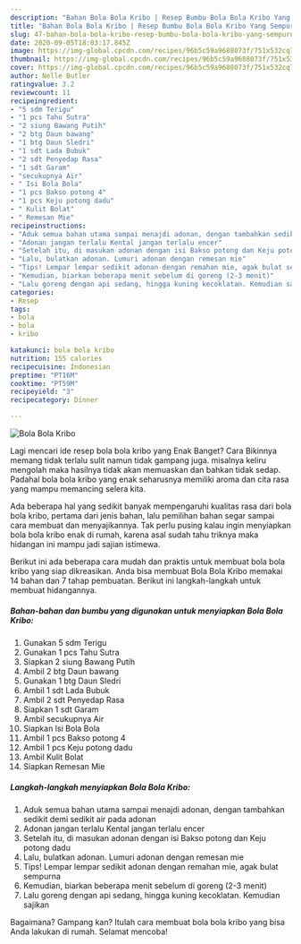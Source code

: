 ```yaml
---
description: "Bahan Bola Bola Kribo | Resep Bumbu Bola Bola Kribo Yang Sempurna"
title: "Bahan Bola Bola Kribo | Resep Bumbu Bola Bola Kribo Yang Sempurna"
slug: 47-bahan-bola-bola-kribo-resep-bumbu-bola-bola-kribo-yang-sempurna
date: 2020-09-05T18:03:17.845Z
image: https://img-global.cpcdn.com/recipes/96b5c59a9688073f/751x532cq70/bola-bola-kribo-foto-resep-utama.jpg
thumbnail: https://img-global.cpcdn.com/recipes/96b5c59a9688073f/751x532cq70/bola-bola-kribo-foto-resep-utama.jpg
cover: https://img-global.cpcdn.com/recipes/96b5c59a9688073f/751x532cq70/bola-bola-kribo-foto-resep-utama.jpg
author: Nelle Butler
ratingvalue: 3.2
reviewcount: 11
recipeingredient:
- "5 sdm Terigu"
- "1 pcs Tahu Sutra"
- "2 siung Bawang Putih"
- "2 btg Daun bawang"
- "1 btg Daun Sledri"
- "1 sdt Lada Bubuk"
- "2 sdt Penyedap Rasa"
- "1 sdt Garam"
- "secukupnya Air"
- " Isi Bola Bola"
- "1 pcs Bakso potong 4"
- "1 pcs Keju potong dadu"
- " Kulit Bolat"
- " Remesan Mie"
recipeinstructions:
- "Aduk semua bahan utama sampai menajdi adonan, dengan tambahkan sedikit demi sedikit air pada adonan"
- "Adonan jangan terlalu Kental jangan terlalu encer"
- "Setelah itu, di masukan adonan dengan isi Bakso potong dan Keju potong dadu"
- "Lalu, bulatkan adonan. Lumuri adonan dengan remesan mie"
- "Tips! Lempar lempar sedikit adonan dengan remahan mie, agak bulat sempurna"
- "Kemudian, biarkan beberapa menit sebelum di goreng (2-3 menit)"
- "Lalu goreng dengan api sedang, hingga kuning kecoklatan. Kemudian sajikan"
categories:
- Resep
tags:
- bola
- bola
- kribo

katakunci: bola bola kribo 
nutrition: 155 calories
recipecuisine: Indonesian
preptime: "PT16M"
cooktime: "PT59M"
recipeyield: "3"
recipecategory: Dinner

---
```



![Bola Bola Kribo](https://img-global.cpcdn.com/recipes/96b5c59a9688073f/751x532cq70/bola-bola-kribo-foto-resep-utama.jpg)

Lagi mencari ide resep bola bola kribo yang Enak Banget? Cara Bikinnya memang tidak terlalu sulit namun tidak gampang juga. misalnya keliru mengolah maka hasilnya tidak akan memuaskan dan bahkan tidak sedap. Padahal bola bola kribo yang enak seharusnya memiliki aroma dan cita rasa yang mampu memancing selera kita.



Ada beberapa hal yang sedikit banyak mempengaruhi kualitas rasa dari bola bola kribo, pertama dari jenis bahan, lalu pemilihan bahan segar sampai cara membuat dan menyajikannya. Tak perlu pusing kalau ingin menyiapkan bola bola kribo enak di rumah, karena asal sudah tahu triknya maka hidangan ini mampu jadi sajian istimewa.


Berikut ini ada beberapa cara mudah dan praktis untuk membuat bola bola kribo yang siap dikreasikan. Anda bisa membuat Bola Bola Kribo memakai 14 bahan dan 7 tahap pembuatan. Berikut ini langkah-langkah untuk membuat hidangannya.

<!--inarticleads1-->

##### Bahan-bahan dan bumbu yang digunakan untuk menyiapkan Bola Bola Kribo:

1. Gunakan 5 sdm Terigu
1. Gunakan 1 pcs Tahu Sutra
1. Siapkan 2 siung Bawang Putih
1. Ambil 2 btg Daun bawang
1. Gunakan 1 btg Daun Sledri
1. Ambil 1 sdt Lada Bubuk
1. Ambil 2 sdt Penyedap Rasa
1. Siapkan 1 sdt Garam
1. Ambil secukupnya Air
1. Siapkan  Isi Bola Bola
1. Ambil 1 pcs Bakso potong 4
1. Ambil 1 pcs Keju potong dadu
1. Ambil  Kulit Bolat
1. Siapkan  Remesan Mie




<!--inarticleads2-->

##### Langkah-langkah menyiapkan Bola Bola Kribo:

1. Aduk semua bahan utama sampai menajdi adonan, dengan tambahkan sedikit demi sedikit air pada adonan
1. Adonan jangan terlalu Kental jangan terlalu encer
1. Setelah itu, di masukan adonan dengan isi Bakso potong dan Keju potong dadu
1. Lalu, bulatkan adonan. Lumuri adonan dengan remesan mie
1. Tips! Lempar lempar sedikit adonan dengan remahan mie, agak bulat sempurna
1. Kemudian, biarkan beberapa menit sebelum di goreng (2-3 menit)
1. Lalu goreng dengan api sedang, hingga kuning kecoklatan. Kemudian sajikan




Bagaimana? Gampang kan? Itulah cara membuat bola bola kribo yang bisa Anda lakukan di rumah. Selamat mencoba!
